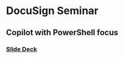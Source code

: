 # DocuSign Seminar

## Copilot with PowerShell focus

### [Slide Deck](https://github.com/user-attachments/files/17450389/copilot-powershell.pdf)
